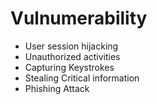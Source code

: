# Vulnumerability

- User session hijacking
- Unauthorized activities
- Capturing Keystrokes
- Stealing Critical information
- Phishing Attack
